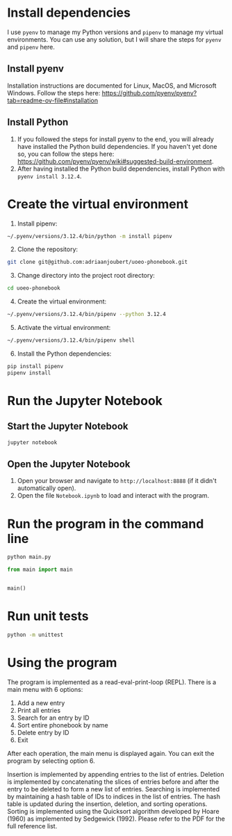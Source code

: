 # Install dependencies
I use `pyenv` to manage my Python versions and `pipenv` to manage my virtual environments. You can use any solution, but I will share the steps for `pyenv` and `pipenv` here.

## Install pyenv
Installation instructions are documented for Linux, MacOS, and Microsoft Windows. Follow the steps here: https://github.com/pyenv/pyenv?tab=readme-ov-file#installation

## Install Python
1. If you followed the steps for install pyenv to the end, you will already have installed the Python build dependencies. If you haven't yet done so, you can follow the steps here: https://github.com/pyenv/pyenv/wiki#suggested-build-environment.
2. After having installed the Python build dependencies, install Python with `pyenv install 3.12.4`.

# Create the virtual environment
1. Install pipenv:
```bash
~/.pyenv/versions/3.12.4/bin/python -m install pipenv
```
2. Clone the repository:
```bash
git clone git@github.com:adriaanjoubert/uoeo-phonebook.git
```
3. Change directory into the project root directory:
```bash
cd uoeo-phonebook
```
4. Create the virtual environment:
```bash
~/.pyenv/versions/3.12.4/bin/pipenv --python 3.12.4
```
5. Activate the virtual environment:
```bash
~/.pyenv/versions/3.12.4/bin/pipenv shell
```
6. Install the Python dependencies:
```bash
pip install pipenv
pipenv install
```

# Run the Jupyter Notebook
## Start the Jupyter Notebook
```bash
jupyter notebook
```

## Open the Jupyter Notebook
1. Open your browser and navigate to `http://localhost:8888` (if it didn't automatically open).
2. Open the file `Notebook.ipynb` to load and interact with the program.

# Run the program in the command line
```bash
python main.py
```

```python
from main import main


main()
```

# Run unit tests
```bash
python -m unittest
```

# Using the program
The program is implemented as a read-eval-print-loop (REPL). There is a main menu with 6 options:
1. Add a new entry
2. Print all entries
3. Search for an entry by ID
4. Sort entire phonebook by name
5. Delete entry by ID
6. Exit

After each operation, the main menu is displayed again. You can exit the program by selecting option 6.

Insertion is implemented by appending entries to the list of entries. Deletion is implemented by concatenating the
slices of entries before and after the entry to be deleted to form a new list of entries. Searching is implemented by
maintaining a hash table of IDs to indices in the list of entries. The hash table is updated during the insertion,
deletion, and sorting operations. Sorting is implemented using the Quicksort algorithm developed by Hoare (1960) as
implemented by Sedgewick (1992). Please refer to the PDF for the full reference list.
